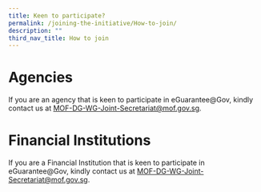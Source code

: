 ```yaml
---
title: Keen to participate?
permalink: /joining-the-initiative/How-to-join/
description: ""
third_nav_title: How to join
---
```

# Agencies
If you are an agency that is keen to participate in eGuarantee@Gov, kindly contact us at MOF-DG-WG-Joint-Secretariat@mof.gov.sg. 

# Financial Institutions
If you are a Financial Institution that is keen to participate in eGuarantee@Gov, kindly contact us at MOF-DG-WG-Joint-Secretariat@mof.gov.sg.